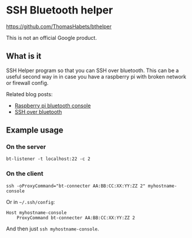 # SSH Bluetooth helper

https://github.com/ThomasHabets/bthelper

This is not an official Google product.

## What is it

SSH Helper program so that you can SSH over bluetooth. This can be a useful
second way in in case you have a raspberry pi with broken network or firewall
config.

Related blog posts:
* [Raspberry pi bluetooth console](https://blog.habets.se/2022/01/Raspberry-Pi-Bluetooth-console.html)
* [SSH over bluetooth](https://blog.habets.se/2022/01/SSH-over-Bluetooth.html)

## Example usage

### On the server

```
bt-listener -t localhost:22 -c 2
```

### On the client

```
ssh -oProxyCommand="bt-connecter AA:BB:CC:XX:YY:ZZ 2" myhostname-console
```

Or in `~/.ssh/config`:

```
Host myhostname-console
    ProxyCommand bt-connecter AA:BB:CC:XX:YY:ZZ 2
```

And then just `ssh myhostname-console`.
